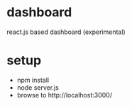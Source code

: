 # dashboard

react.js based dashboard (experimental)

# setup

* npm install
* node server.js
* browse to http://localhost:3000/
